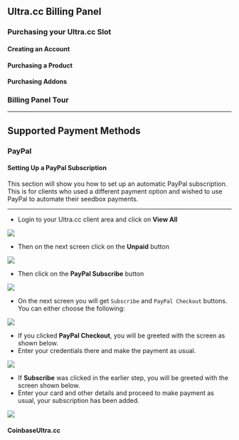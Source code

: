 
## Ultra.cc Billing Panel
### Purchasing your Ultra.cc Slot
#### Creating an Account
#### Purchasing a Product
#### Purchasing Addons
### Billing Panel Tour

***

## Supported Payment Methods
### PayPal
#### Setting Up a PayPal Subscription

This section will show you how to set up an automatic PayPal subscription. This is for clients who used a different payment option and wished to use PayPal to automate their seedbox payments.

***

* Login to your Ultra.cc client area and click on **View All**

![](https://docs.usbx.me/uploads/images/gallery/2020-05/image-1588619314505.png)

* Then on the next screen click on the **Unpaid** button

![](https://docs.usbx.me/uploads/images/gallery/2020-05/image-1588619356556.png)

* Then click on the **PayPal Subscribe** button

![](https://docs.usbx.me/uploads/images/gallery/2020-05/image-1588619387175.png)

* On the next screen you will get `Subscribe` and `PayPal Checkout` buttons. You can either choose the following:

![](https://docs.usbx.me/uploads/images/gallery/2020-05/image-1588619415512.png)

  * If you clicked **PayPal Checkout**, you will be greeted with the screen as shown below.
  * Enter your credentials there and make the payment as usual.

![](https://docs.usbx.me/uploads/images/gallery/2020-05/image-1588620462570.png)

  * If **Subscribe** was clicked in the earlier step, you will be greeted with the screen shown below.
  * Enter your card and other details and proceed to make payment as usual, your subscription has been added.

![](https://docs.usbx.me/uploads/images/gallery/2020-05/image-1588619457500.png)

#### CoinbaseUltra.cc
